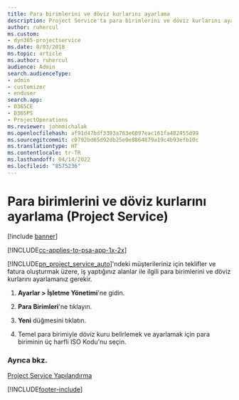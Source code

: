 ```yaml
---
title: Para birimlerini ve döviz kurlarını ayarlama
description: Project Service'ta para birimlerini ve döviz kurlarını ayarlama
author: ruhercul
ms.custom:
- dyn365-projectservice
ms.date: 8/03/2018
ms.topic: article
ms.author: ruhercul
audience: Admin
search.audienceType:
- admin
- customizer
- enduser
search.app:
- D365CE
- D365PS
- ProjectOperations
ms.reviewer: johnmichalak
ms.openlocfilehash: af91d47bdf3383a763e6097eac161fa482455d99
ms.sourcegitcommit: c0792bd65d92db25e0e8864879a19c4b93efb10c
ms.translationtype: HT
ms.contentlocale: tr-TR
ms.lasthandoff: 04/14/2022
ms.locfileid: "8575236"
---
```

# <a name="set-up-currencies-and-exchange-rates-project-service"></a>Para birimlerini ve döviz kurlarını ayarlama (Project Service)

[!include [banner](../includes/psa-now-project-operations.md)]

[!INCLUDE[cc-applies-to-psa-app-1x-2x](../includes/cc-applies-to-psa-app-1x-2x.md)]

[!INCLUDE[pn_project_service_auto](../includes/pn-project-service-auto.md)]'ndeki müşterileriniz için teklifler ve fatura oluşturmak üzere, iş yaptığınız alanlar ile ilgili para birimlerini ve döviz kurlarını ayarlamanız gerekir.  
  
1.  **Ayarlar > İşletme Yönetimi**'ne gidin.  
  
2.  **Para Birimleri**'ne tıklayın.  
  
3.  **Yeni** düğmesini tıklatın.  
  
4.  Temel para birimiyle döviz kuru belirlemek ve ayarlamak için para biriminin üç harfli ISO Kodu'nu seçin.  
  
### <a name="see-also"></a>Ayrıca bkz.  
 [Project Service Yapılandırma](../psa/configure.md)


[!INCLUDE[footer-include](../includes/footer-banner.md)]

